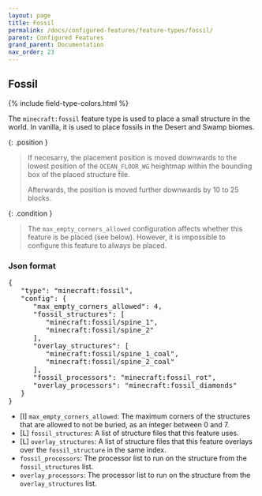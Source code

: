 ```yaml
---
layout: page
title: Fossil
permalink: /docs/configured-features/feature-types/fossil/
parent: Configured Features
grand_parent: Documentation
nav_order: 23
---
```


## Fossil

<head>
    {% include field-type-colors.html %}
</head>

The `minecraft:fossil` feature type is used to place a small structure in the world. In vanilla, it is used to place fossils in the Desert and Swamp biomes.

{: .position }
> If necesarry, the placement position is moved downwards to the lowest position of the `OCEAN_FLOOR_WG` heightmap within the bounding box of the placed structure file.
>
> Afterwards, the position is moved further downwards by 10 to 25 blocks.


{: .condition }
> The `max_empty_corners_allowed` configuration affects whether this feature is be placed (see below). However, it is impossible to configure this feature to always be placed.



### Json format

<pre>
{
   "type": "minecraft:fossil",
   "config": {
      "max_empty_corners_allowed": 4,
      "fossil_structures": [
         "minecraft:fossil/spine_1",
         "minecraft:fossil/spine_2"
      ],
      "overlay_structures": [
         "minecraft:fossil/spine_1_coal",
         "minecraft:fossil/spine_2_coal"
      ],
      "fossil_processors": "minecraft:fossil_rot",
      "overlay_processors": "minecraft:fossil_diamonds"
   }
}
</pre>

* ‌<bl>[I]</bl> `max_empty_corners_allowed`: The maximum corners of the structures that are allowed to not be buried, as an integer between 0 and 7.
* ‌<re>[L]</re> `fossil_structures`: A list of structure files that this feature uses.
* ‌<re>[L]</re> `overlay_structures`: A list of structure files that this feature overlays over the `fossil_structure` in the same index.
* `fossil_processors`: The processor list to run on the structure from the `fossil_structures` list.
* `overlay_processors`: The processor list to run on the structure from the `overlay_structures` list.